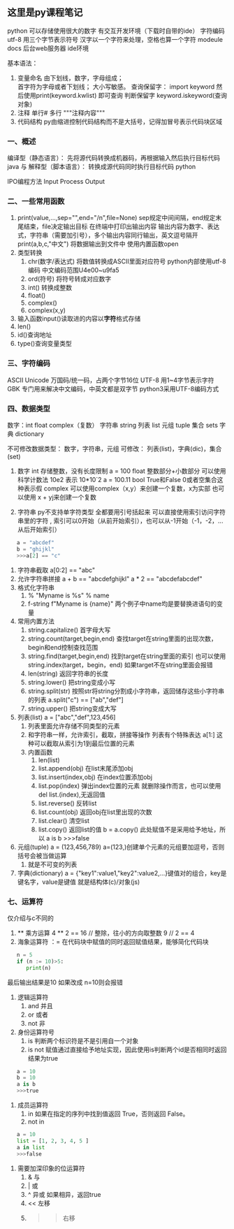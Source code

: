 这里是py课程笔记
----

python
可以存储使用很大的数字
有交互开发环境（下载时自带的ide）
字符编码 utf-8  用三个字节表示符号
汉字以一个字符来处理，空格也算一个字符
modeule docs 后台web服务器
ide环境


基本语法：
1.  变量命名 由下划线，数字，字母组成；   
              首字符为字母或者下划线；
              大小写敏感。
              查询保留字：  import keyword  然后使用print(keyword.kwlist)  即可查询
              判断保留字    keyword.iskeyword(查询对象)
1. 注释  单行#
         多行 """注释内容"""
2. 代码结构  py由缩进控制代码结构而不是大括号，记得加冒号表示代码块区域

### 一、概述
编译型（静态语言）： 先将源代码转换成机器码，再根据输入然后执行目标代码  java
与
解释型（脚本语言）： 转换成源代码同时执行目标代码  python

IPO编程方法  Input Process Output
### 二、一些常用函数
1. print(value,...,sep="",end="/n",file=None)  sep规定中间间隔，end规定末尾结束，file决定输出目标
在终端中打印出输出内容
输出内容为数字、表达式，字符串（需要加引号），多个输出内容同行输出，英文逗号隔开
print(a,b,c,"中文")
将数据输出到文件中
使用内置函数open
2. 类型转换
   1. chr(数字/表达式) 将数值转换成ASCII里面对应符号
   python内部使用utf-8编码
   中文编码范围U4e00~u9fa5
   2. ord(符号) 将符号转成对应数字
   3. int() 转换成整数
   4. float()
   5. complex()
   6. complex(x,y)
3. 输入函数input()读取进的内容以**字符**格式存储
4. len()
5. id()查询地址
6. type()查询变量类型


   
### 三、字符编码
ASCII
Unicode   万国码/统一码，占两个字节16位
UTF-8     用1~4字节表示字符
GBK       专门用来解决中文编码，中英文都是双字节
python3采用UTF-8编码方式

### 四、数据类型
数字：int float complex（复数）
字符串 string
列表 list
元组 tuple
集合 sets
字典 dictionary

不可修改数据类型：
数字，字符串，元组
可修改：
列表(list)，字典(dic)，集合(set)

1. 数字
   int  存储整数，没有长度限制   a = 100
   float 整数部分+小数部分  可以使用科学计数法  10e2  表示 10*10`2  a = 100.11
   bool True和False  0或者空集合这种表示假
   complex   可以使用complex（x,y）来创建一个复数，x为实部    也可以使用 x + yj来创建一个复数

2. 字符串
   py不支持单字符类型  全都要用引号括起来
   可以直接使用索引访问字符串里的字符 , 索引可以0开始（从前开始索引），也可以从-1开始（-1，-2，...从后开始索引）
```python
   a = "abcdef"
   b = "ghijkl"
   >>>a[2] == "c"
```
   1. 字符串截取
   a[0:2] == "abc"
   2. 允许字符串拼接
   a + b == "abcdefghijkl"
   a * 2 == "abcdefabcdef"
   3. 格式化字符串
      1.  %   "Myname is %s" % name
      2.  f-string  f"Myname is {name}"    两个例子中name均是要替换进语句的变量
   4. 常用内置方法
      1. string.capitalize()  首字母大写
      2. string.count(target,begin,end)  查找target在string里面的出现次数，begin和end控制查找范围
      3. string.find(target,begin,end)   找到target在string里面的索引    也可以使用 string.index(target，begin，end) 如果target不在string里面会报错
      4. len(string)                     返回字符串的长度
      5. string.lower()                  把string变成小写
      6. string.split(str)               按照str将string分割成小字符串，返回储存这些小字符串的列表  a.split("c") == ["ab","def"]
      7. string.upper()                  把string变成大写
3. 列表(list)
   a = ["abc","def",123,456]
   1. 列表里面允许存储不同类型的元素
   2. 和字符串一样，允许索引，截取，拼接等操作
      列表有个特殊表达  a[1:]  这种可以截取从索引为1到最后位置的元素
   3. 内置函数
      1. len(list)               
      2. list.append(obj)        在list末尾添加obj
      3. list.insert(index,obj)  在index位置添加obj   
      4. list.pop(index)         弹出index位置的元素   就删除操作而言，也可以使用del list.(index),无返回值
      5. list.reverse()          反转list
      6. list.count(obj)         返回obj在list里出现的次数
      7. list.clear()            清空list
      8. list.copy()             返回list的值   b = a.copy() 此处赋值不是采用给予地址，所以 a is b >>>false
4. 元组(tuple)
   a = (123,456,789)   a=(123,)创建单个元素的元组要加逗号，否则括号会被当做运算
   1. 就是不可变的列表
5. 字典(dictionary)
   a = {"key1":value1,"key2":value2,...}键值对的组合，key是键名字，value是键值  就是结构体(c)/对象(js)
   
### 七、运算符
仅介绍与c不同的
1. ** 乘方运算 4 ** 2 == 16
// 整除，往小的方向取整数  9 // 2 == 4
1. 海象运算符 ：= 在代码块中赋值的同时返回赋值结果，能够简化代码块
```python
   n = 5
   if (n := 10)>5:
      print(n)
```
最后输出结果是10
如果改成 n=10则会报错
1. 逻辑运算符
   1. and 并且
   2. or 或者
   3. not 非
2. 身份运算符号
   1. is 判断两个标识符是不是引用自一个对象
   2. is not
   赋值通过直接给予地址实现，因此使用is判断两个id是否相同时返回结果为true
```python
   a = 10
   b = 10
   a is b
   >>>true
```
1. 成员运算符
   1. in  如果在指定的序列中找到值返回 True，否则返回 False。
   2. not in
```python
   a = 10
   list = [1, 2, 3, 4, 5 ]
   a in list
   >>>false
```
1. 需要加深印象的位运算符
   1. & 与
   2. | 或
   3. ^ 异或  如果相异，返回true
   4. << 左移
   5. >> 右移
